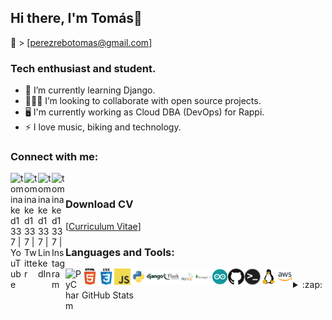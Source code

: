## Hi there, I'm Tomás👋

:email: > [perezrebotomas@gmail.com]

### Tech enthusiast and student.

- 🐍 I’m currently learning Django.
- 🧑‍🤝‍🧑 I’m looking to collaborate with open source projects.
- 🖥️ I'm currently working as Cloud DBA (DevOps) for Rappi.
- ⚡ I love music, biking and technology.

### Connect with me:

[<img align="left" alt="tominaked1337 | YouTube" width="22px" src="https://cdn.jsdelivr.net/npm/simple-icons@v3/icons/youtube.svg" />][youtube]
[<img align="left" alt="tominaked1337 | Twitter" width="22px" src="https://cdn.jsdelivr.net/npm/simple-icons@v3/icons/twitter.svg" />][twitter]
[<img align="left" alt="tominaked1337 | LinkedIn" width="22px" src="https://cdn.jsdelivr.net/npm/simple-icons@v3/icons/linkedin.svg" />][linkedin]
[<img align="left" alt="tominaked1337 | Instagram" width="22px" src="https://cdn.jsdelivr.net/npm/simple-icons@v3/icons/instagram.svg" />][instagram]

<br />

### Download CV
[<a href="https://github.com/tominaked1337/curriculum_vitae/blob/main/CV%20Tom%C3%A1s%20Perez.pdf" title="Curriculum Vitae" target="_blank">Curriculum Vitae</a>]


### Languages and Tools:

<img align="left" alt="PyCharm" width="26px" src="https://cdn.jsdelivr.net/npm/simple-icons@v3/icons/pycharm.svg" />
<img align="left" alt="HTML5" width="26px" src="https://raw.githubusercontent.com/github/explore/80688e429a7d4ef2fca1e82350fe8e3517d3494d/topics/html/html.png" />
<img align="left" alt="CSS3" width="26px" src="https://raw.githubusercontent.com/github/explore/80688e429a7d4ef2fca1e82350fe8e3517d3494d/topics/css/css.png" />
<img align="left" alt="JavaScript" width="26px" src="https://raw.githubusercontent.com/github/explore/80688e429a7d4ef2fca1e82350fe8e3517d3494d/topics/javascript/javascript.png" />
<img align="left" alt="Python" width="26px" src="https://raw.githubusercontent.com/github/explore/80688e429a7d4ef2fca1e82350fe8e3517d3494d/topics/python/python.png" />
<img align="left" alt="Django" width="26px" src="https://raw.githubusercontent.com/github/explore/80688e429a7d4ef2fca1e82350fe8e3517d3494d/topics/django/django.png" />
<img align="left" alt="Flask" width="26px" src="https://raw.githubusercontent.com/github/explore/80688e429a7d4ef2fca1e82350fe8e3517d3494d/topics/flask/flask.png" />
<img align="left" alt="MySQL" width="26px" src="https://raw.githubusercontent.com/github/explore/80688e429a7d4ef2fca1e82350fe8e3517d3494d/topics/mysql/mysql.png" />
<img align="left" alt="MongoDB" width="26px" src="https://raw.githubusercontent.com/github/explore/80688e429a7d4ef2fca1e82350fe8e3517d3494d/topics/mongodb/mongodb.png" />
<img align="left" alt="Arduino" width="26px" src="https://raw.githubusercontent.com/github/explore/80688e429a7d4ef2fca1e82350fe8e3517d3494d/topics/arduino/arduino.png" />
<img align="left" alt="GitHub" width="26px" src="https://raw.githubusercontent.com/github/explore/78df643247d429f6cc873026c0622819ad797942/topics/github/github.png" />
<img align="left" alt="Terminal" width="26px" src="https://raw.githubusercontent.com/github/explore/80688e429a7d4ef2fca1e82350fe8e3517d3494d/topics/terminal/terminal.png" />
<img align="left" alt="Linux" width="26px" src="https://raw.githubusercontent.com/github/explore/80688e429a7d4ef2fca1e82350fe8e3517d3494d/topics/linux/linux.png" />
<img align="left" alt="AWS" width="26px" src="https://raw.githubusercontent.com/github/explore/80688e429a7d4ef2fca1e82350fe8e3517d3494d/topics/aws/aws.png" />

<br />


<details>
  <summary>:zap: GitHub Stats</summary>

  <img align="left" alt="tominaked1337's GitHub Stats" src="https://github-readme-stats-six-rose.vercel.app/api?username=tominaked1337&show_icons=true&hide_border=true" />

</details>


[twitter]: https://twitter.com/toomiperez_
[youtube]: https://www.youtube.com/channel/UCwEczApJj_hb_OKZlur74qQ
[instagram]: https://www.instagram.com/tominaked/
[linkedin]: https://www.linkedin.com/in/tom%C3%A1s-perez-122645178/

